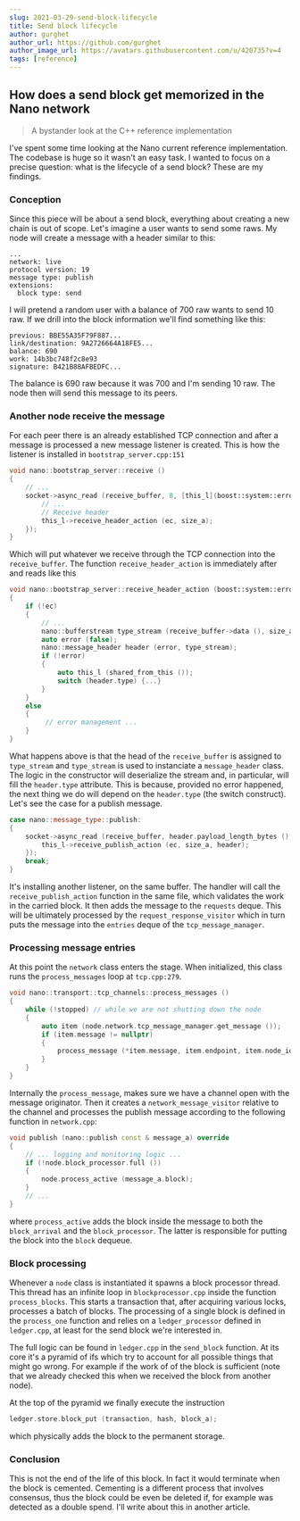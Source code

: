 ```yaml
---
slug: 2021-03-29-send-block-lifecycle
title: Send block lifecycle
author: gurghet
author_url: https://github.com/gurghet
author_image_url: https://avatars.githubusercontent.com/u/420735?v=4
tags: [reference]
---
```


## How does a send block get memorized in the Nano network
> A bystander look at the C++ reference implementation

I've spent some time looking at the Nano current reference implementation. The codebase is huge so it wasn't an easy task. I wanted to focus on a precise question: what is the lifecycle of a send block? These are my findings.

### Conception
Since this piece will be about a send block, everything about creating a new chain is out of scope. Let's imagine a user wants to send some raws. My node will create a message with a header similar to this:
```
...
network: live
protocol version: 19
message type: publish
extensions:
  block type: send
```
I will pretend a random user with a balance of 700 raw wants to send 10 raw.
If we drill into the block information we'll find something like this:
```
previous: BBE55A35F79F887...
link/destination: 9A2726664A18FE5...
balance: 690
work: 14b3bc748f2c8e93
signature: B421B88AFBEDFC...
```
The balance is 690 raw because it was 700 and I'm sending 10 raw.
The node then will send this message to its peers. 
### Another node receive the message
For each peer there is an already established TCP connection and after a message is processed a new message listener is created.
This is how the listener is installed in `bootstrap_server.cpp:151`

``` c++
void nano::bootstrap_server::receive ()
{
    // ...
	socket->async_read (receive_buffer, 8, [this_l](boost::system::error_code const & ec, size_t size_a) {
		// ...
		// Receive header
		this_l->receive_header_action (ec, size_a);
	});
}
```

Which will put whatever we receive through the TCP connection into the `receive_buffer`.
The function `receive_header_action` is immediately after and reads like this

``` c++
void nano::bootstrap_server::receive_header_action (boost::system::error_code const & ec, size_t size_a)
{
	if (!ec)
	{
		// ...
		nano::bufferstream type_stream (receive_buffer->data (), size_a);
		auto error (false);
		nano::message_header header (error, type_stream);
		if (!error)
		{
			auto this_l (shared_from_this ());
			switch (header.type) {...}
		}
	}
	else
	{
		 // error management ...
	}
}
```

What happens above is that the head of the `receive_buffer` is assigned to `type_stream` and `type_stream` is used to instanciate a `message_header` class. The logic in the constructor will deserialize the stream and, in particular, will fill the `header.type` attribute. This is because, provided no error happened, the next thing we do will depend on the `header.type` (the switch construct). Let's see the case for a publish message.
``` c++
case nano::message_type::publish:
{
	socket->async_read (receive_buffer, header.payload_length_bytes (), [this_l, header](boost::system::error_code const & ec, size_t size_a) {
		this_l->receive_publish_action (ec, size_a, header);
	});
	break;
}
```
It's installing another listener, on the same buffer. The handler will call the `receive_publish_action` function in the same file, which validates the work in the carried block. It then adds the message to the `requests` deque. This will be ultimately processed by the `request_response_visitor` which in turn puts the message into the `entries` deque of the `tcp_message_manager`.
### Processing message entries
At this point the `network` class enters the stage. When initialized, this class runs the `process_messages` loop at `tcp.cpp:279`.
``` c++
void nano::transport::tcp_channels::process_messages ()
{
	while (!stopped) // while we are not shutting down the node
	{
		auto item (node.network.tcp_message_manager.get_message ());
		if (item.message != nullptr)
		{
			process_message (*item.message, item.endpoint, item.node_id, item.socket, item.type);
		}
	}
}
```
Internally the `process_message`, makes sure we have a channel open with the message originator. Then it creates a `network_message_visitor` relative to the channel and processes the publish message according to the following function in `network.cpp`:
``` c++
void publish (nano::publish const & message_a) override
{
	// ... logging and monitoring logic ...
	if (!node.block_processor.full ())
	{
		node.process_active (message_a.block);
	}
	// ...
}
```
where `process_active` adds the block inside the message to both the `block_arrival` and the `block_processor`. The latter is responsible for putting the block into the `block` dequeue.
### Block processing
Whenever a `node` class is instantiated it spawns a block processor thread. This thread has an infinite loop in `blockprocessor.cpp` inside the function `process_blocks`. This starts a transaction that, after acquiring various locks, processes a batch of blocks. The processing of a single block is defined in the `process_one` function and relies on a `ledger_processor` defined in `ledger.cpp`, at least for the send block we're interested in.

The full logic can be found in `ledger.cpp` in the `send_block` function. At its core it's a pyramid of ifs which try to account for all possible things that might go wrong. For example if the work of of the block is sufficient (note that we already checked this when we received the block from another node).

At the top of the pyramid we finally execute the instruction
``` c++
ledger.store.block_put (transaction, hash, block_a);
```

which physically adds the block to the permanent storage.

### Conclusion

This is not the end of the life of this block. In fact it would terminate when the block is cemented. Cementing is a different process that involves consensus, thus the block could be even be deleted if, for example was detected as a double spend. I'll write about this in another article.
